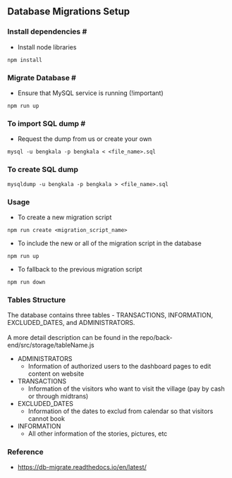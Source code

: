 ## Database Migrations Setup

### Install dependencies \#
- Install node libraries
```
npm install
```

### Migrate Database \#
- Ensure that MySQL service is running (!important)
```
npm run up
```

### To import SQL dump \#
- Request the dump from us or create your own
```
mysql -u bengkala -p bengkala < <file_name>.sql
```

### To create SQL dump
```
mysqldump -u bengkala -p bengkala > <file_name>.sql
```

### Usage
- To create a new migration script
```
npm run create <migration_script_name>
```
- To include the new or all of the migration script in the database
```
npm run up
```
- To fallback to the previous migration script
```
npm run down
```

### Tables Structure
The database contains three tables - TRANSACTIONS, INFORMATION, EXCLUDED_DATES, and ADMINISTRATORS. 
<br />
<br />
A more detail description can be found in the repo/back-end/src/storage/tableName.js
- ADMINISTRATORS
    - Information of authorized users to the dashboard pages to edit content on website
- TRANSACTIONS
    - Information of the visitors who want to visit the village (pay by cash or through midtrans)
- EXCLUDED_DATES
    - Information of the dates to exclud from calendar so that visitors cannot book 
- INFORMATION
    - All other information of the stories, pictures, etc


### Reference
- https://db-migrate.readthedocs.io/en/latest/
